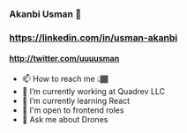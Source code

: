 ### Akanbi Usman 👋
### https://linkedin.com/in/usman-akanbi
#### http://twitter.com/uuuusman

- 📫 How to reach me 👆🏾
- 🔭 I’m currently working at Quadrev LLC
- 🌱 I’m currently learning React
- 👯 I'm open to frontend roles
- 💬 Ask me about Drones
